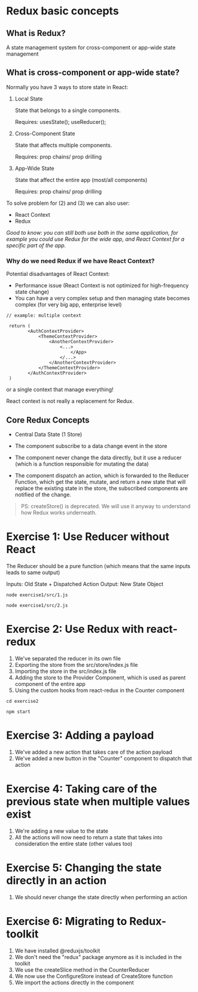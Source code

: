 # Redux basic concepts

## What is Redux?

A state management system for cross-component or app-wide state management

## What is cross-component or app-wide state?

Normally you have 3 ways to store state in React:

1) Local State

    State that belongs to a single components.

    Requires: usesState(); useReducer();

2) Cross-Component State

    State that affects multiple components.

    Requires: prop chains/ prop drilling

3) App-Wide State

    State that affect the entire app (most/all components)

    Requires: prop chains/ prop drilling


To solve problem for (2) and (3) we can also user:
 - React Context
 - Redux

*Good to know: you can still both use both in the same application, for example you could use Redux for the wide app, and React Context for a specific part of the app.*

### Why do we need Redux if we have React Context?

Potential disadvantages of React Context:

- Performance issue (React Context is not optimized for high-frequency state change)
- You can have a very complex setup and then managing state becomes complex (for very big app, enterprise level)



```
// example: multiple context 

 return (
        <AuthContextProvider>
            <ThemeContextProvider>
                <AnotherContextProvider>
                    <...>
                        </App>
                    </...>
                </AnotherContextProvider>
            </ThemeContextProvider>
        </AuthContextProvider>
 )
```

 or a single context that manage everything!

React context is not really a replacement for Redux.



## Core Redux Concepts
- Central Data State (1 Store)

- The component subscribe to a data change event in the store
- The component never change the data directly, but it use a reducer (which is a function responsible for mutating the data)
- The component dispatch an action, which is forwarded to the Reducer Function, which get the state, mutate, and return a new state that will replace the existing state in the store, the subscribed components are notified of the change.

> PS: createStore() is deprecated. We will use it anyway to understand how Redux works underneath.


# Exercise 1: Use Reducer without React

The Reducer should be a pure function (which means that the same inputs leads to same output)

Inputs: Old State + Dispatched Action
Output: New State Object

```node exercise1/src/1.js```

```node exercise1/src/2.js```

# Exercise 2: Use Redux with react-redux

1) We've separated the reducer in its own file
2) Exporting the store from the src/store/index.js file
3) Importing the store in the src/index.js file
4) Adding the store to the Provider Component, which is used as parent component of the entire app
4) Using the custom hooks from react-redux in the Counter component

```cd exercise2```

```npm start```

# Exercise 3: Adding a payload

1) We've added a new action that takes care of the action payload
2) We've added a new button in the "Counter" component to dispatch that action

# Exercise 4: Taking care of the previous state when multiple values exist

1) We're adding a new value to the state
2) All the actions will now need to return a state that takes into consideration the entire state (other values too)

# Exercise 5: Changing the state directly in an action

1) We should never change the state directly when performing an action

# Exercise 6: Migrating to Redux-toolkit

1) We have installed @reduxjs/toolkit
2) We don't need the "redux" package anymore as it is included in the toolkit
3) We use the createSlice method in the CounterReducer
4) We now use the ConfigureStore instead of CreateStore function
5) We import the actions directly in the component